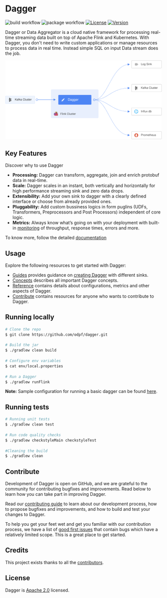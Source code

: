 # Dagger
![build workflow](https://github.com/odpf/dagger/actions/workflows/build.yml/badge.svg)
![package workflow](https://github.com/odpf/dagger/actions/workflows/package.yml/badge.svg)
[![License](https://img.shields.io/badge/License-Apache%202.0-blue.svg?logo=apache)](LICENSE)
[![Version](https://img.shields.io/github/v/release/odpf/dagger?logo=semantic-release)](Version)

Dagger or Data Aggregator is a cloud native framework for processing real-time streaming data built on top of Apache Flink and Kubernetes. With Dagger, you don't need to write custom applications or manage resources to process data in real time. Instead simple SQL on input Data stream does the job. 

<p align="center"><img src="./docs/assets/overview.svg" /></p>

## Key Features
Discover why to use Dagger

* **Processing:** Dagger can transform, aggregate, join and enrich protobuf data in real-time.
* **Scale:** Dagger scales in an instant, both vertically and horizontally for high performance streaming sink and zero data drops.
* **Extensibility:** Add your own sink to dagger with a clearly defined interface or choose from already provided ones.
* **Pluggability:** Add custom bussiness logics in form puglins \(UDFs, Transformers, Preprocessors and Post Processors\) independent of core logic. 
* **Metrics:** Always know what’s going on with your deployment with built-in [monitoring](./docs/assets/dagger-grafana-dashboard.json) of throughput, response times, errors and more.

To know more, follow the detailed [documentation](docs)

## Usage

Explore the following resources to get started with Dagger:

* [Guides](docs/guides) provides guidance on [creating Dagger](docs/guides/overview.md) with different sinks.
* [Concepts](docs/concepts) describes all important Dagger concepts.
* [Reference](docs/reference) contains details about configurations, metrics and other aspects of Dagger.
* [Contribute](docs/contribute/contribution.md) contains resources for anyone who wants to contribute to Dagger.

## Running locally

```sh
# Clone the repo
$ git clone https://github.com/odpf/dagger.git  

# Build the jar
$ ./gradlew clean build 

# Configure env variables
$ cat env/local.properties

# Run a Dagger
$ ./gradlew runFlink
```
**Note:** Sample configuration for running a basic dagger can be found  [here](/docs/reference/configuration.md).

## Running tests 
```sh
# Running unit tests
$ ./gradlew clean test

# Run code quality checks
$ ./gradlew checkstyleMain checkstyleTest

#Cleaning the build
$ ./gradlew clean
```

## Contribute

Development of Dagger is open on GitHub, and we are grateful to the community for contributing bugfixes and improvements. Read below to learn how you can take part in improving Dagger.

Read our [contributing guide](docs/contribute/contribution.md) to learn about our development process, how to propose bugfixes and improvements, and how to build and test your changes to Dagger.

To help you get your feet wet and get you familiar with our contribution process, we have a list of [good first issues](https://github.com/odpf/dagger/labels/good%20first%20issue) that contain bugs which have a relatively limited scope. This is a great place to get started.

## Credits

This project exists thanks to all the [contributors](https://github.com/odpf/dagger/graphs/contributors).

## License
Dagger is [Apache 2.0](LICENSE) licensed.